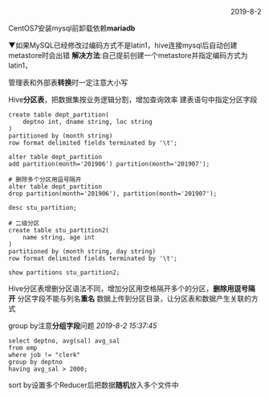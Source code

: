 <p align="right">2019-8-2</p>

CentOS7安装mysql前卸载依赖**mariadb**

▼如果MySQL已经修改过编码方式不是latin1，hive连接mysql后自动创建metastore时会出错
**解决方法**:自己提前创建一个metastore并指定编码方式为latin1，

管理表和外部表**转换**时一定注意大小写

Hive**分区表**，把数据集按业务逻辑分割，增加查询效率
建表语句中指定分区字段

```mysql
create table dept_partition(
	deptno int, dname string, loc string
)
partitioned by (month string)
row format delimited fields terminated by '\t';

alter table dept_partition
add partition(month='201906') partition(month='201907');

# 删除多个分区用逗号隔开
alter table dept_partition
drop partition(month='201906'), partition(month='201907');

desc stu_partition;

# 二级分区
create table stu_partition2(
	name string, age int
)
partitioned by (month string, day string)
row format delimited fields terminated by '\t';

show partitions stu_partition2;
```

Hive分区表增删分区语法不同，增加分区用空格隔开多个的分区，**删除用逗号隔开**
分区字段不能与列名**重名**
数据上传到分区目录，让分区表和数据产生关联的方式

group by注意**分组字段**问题 *2019-8-2 15:37:45*

```mysql
select deptno, avg(sal) avg_sal
from emp
where job != "clerk"
group by deptno
having avg_sal > 2000;
```

sort by设置多个Reducer后把数据**随机**放入多个文件中




